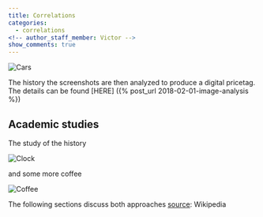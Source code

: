 ```yaml
---
title: Correlations
categories:
  - correlations
<!-- author_staff_member: Victor -->
show_comments: true
---
```



![Cars](https://unsplash.it/960/600?image=133)

The history the screenshots are then analyzed to produce a digital pricetag.
The details can be found [HERE] ({% post_url 2018-02-01-image-analysis %})

## Academic studies

The study of the history

![Clock](https://unsplash.it/960/600?image=175)

and some more coffee

![Coffee](https://unsplash.it/960/600?image=766)

The following sections discuss both approaches
[source](https://en.wikipedia.org/wiki/History_of_marketing): Wikipedia
